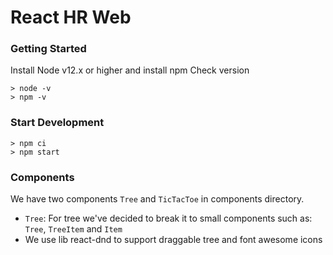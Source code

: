 # React HR Web

### Getting Started

Install Node v12.x or higher and install npm
Check version

```
> node -v
> npm -v
```

### Start Development

```
> npm ci
> npm start
```

### Components

We have two components `Tree` and `TicTacToe` in components directory.

- `Tree`: For tree we've decided to break it to small components such as: `Tree`, `TreeItem` and `Item`
- We use lib react-dnd to support draggable tree and font awesome icons
